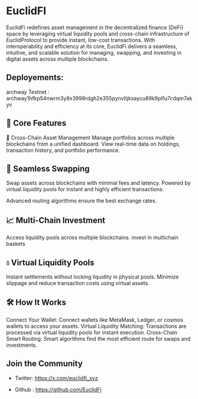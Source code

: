 # EuclidFI

EuclidFi redefines asset management in the decentralized finance (DeFi) space by leveraging virtual liquidity pools and cross-chain infrastructure of EuclidProtocol to provide instant, low-cost transactions. With interoperability and efficiency at its core, EuclidFi delivers a seamless, intuitive, and scalable solution for managing, swapping, and investing in digital assets across multiple blockchains.

## Deployements: 
archway Testnet : archway1hfkp54nwrm3y8x3998rdgh2e355pynvltjksaycu89k9plfu7cdqm7akyv


## 🚀 Core Features
🌉 Cross-Chain Asset Management
Manage portfolios across multiple blockchains from a unified dashboard.
View real-time data on holdings, transaction history, and portfolio performance.


## 🔄 Seamless Swapping
Swap assets across blockchains with minimal fees and latency.
Powered by virtual liquidity pools for instant and highly efficient transactions.

Advanced routing algorithms ensure the best exchange rates.
## 📈 Multi-Chain Investment
Access liquidity pools across multiple blockchains.
invest in multichain baskets 

## 💧 Virtual Liquidity Pools
Instant settlements without locking liquidity in physical pools.
Minimize slippage and reduce transaction costs using virtual assets.



## 🛠️ How It Works
Connect Your Wallet: Connect wallets like MetaMask, Ledger, or cosmos wallets to access your assets.
Virtual Liquidity Matching: Transactions are processed via virtual liquidity pools for instant execution.
Cross-Chain Smart Routing: Smart algorithms find the most efficient route for swaps and investments.




## Join the Community 

- Twitter: https://x.com/euclidfi_xyz

- Github : https://github.com/EuclidFi


